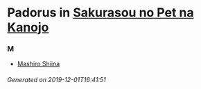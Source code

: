 # Padorus in [Sakurasou no Pet na Kanojo](https://myanimelist.net/manga/30051/Sakurasou_no_Pet_na_Kanojo)

### M
* [Mashiro Shiina](https://github.com/shadow578/Padoru-Padoru/blob/master/table-of-contents/characters/MashiroShiina.md)

###### Generated on 2019-12-01T16:41:51
